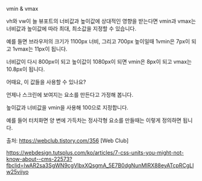 vmin & vmax

vh와 vw이 늘 뷰포트의 너비값과 높이값에 상대적인 영향을 받는다면 vmin과 vmax는 너비값과 높이값에 따라 최대, 최소값을 지정할 수 있습니다. 

예를 들면 브라우저의 크기가 1100px 너비, 그리고 700px 높이일때 1vmin은 7px이 되고 1vmax는 11px이 됩니다. 

너비값이 다시 800px이 되고 높이값이 1080px이 되면 vmin은 8px이 되고 vmax는 10.8px이 됩니다.



어때요, 이 값들을 사용할 수 있나요? 

언제나 스크린에 보여지는 요소를 만든다고 가정해 봅니다. 

높이값과 너비값을 vmin을 사용해 100으로 지정합니다. 

예를 들어 터치화면 양 변에 가득차는 정사각형 요소를 만들때는 이렇게 정의하면 됩니다.



출처: https://webclub.tistory.com/356 [Web Club]


https://webdesign.tutsplus.com/ko/articles/7-css-units-you-might-not-know-about--cms-22573?fbclid=IwAR2sa3SgWN9cgVlbxXQsgmA_5E7B0dgNunMIRX88eyATcpRCgLlw25viiyo